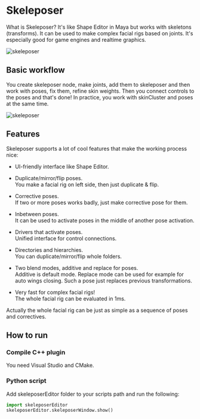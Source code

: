 # Skeleposer

What is Skeleposer? It's like Shape Editor in Maya but works with skeletons (transforms). It can be used to make complex facial rigs based on joints. It's especially good for game engines and realtime graphics.

![skeleposer](https://user-images.githubusercontent.com/9614751/159117355-97a65688-4baf-4f32-99bb-5f8c5d48d9cf.png)

## Basic workflow

You create skeleposer node, make joints, add them to skeleposer and then work with poses, fix them, refine skin weights. Then you connect controls to the poses and that's done! In practice, you work with skinCluster and poses at the same time.

![skeleposer](https://user-images.githubusercontent.com/9614751/159117978-d545a408-84db-451a-b8e4-73765b5ef404.gif)

## Features
Skeleposer supports a lot of cool features that make the working process nice:
* UI-friendly interface like Shape Editor.
* Duplicate/mirror/flip poses.<br>
  You make a facial rig on left side, then just duplicate & flip. 
  
* Corrective poses.<br>
  If two or more poses works badly, just make corrective pose for them.
  
* Inbetween poses.<br>
  It can be used to activate poses in the middle of another pose activation.

* Drivers that activate poses.<br>
  Unified interface for control connections.
  
* Directories and hierarchies.<br>
  You can duplicate/mirror/flip whole folders.
  
* Two blend modes, additive and replace for poses.<br>
  Additive is default mode. Replace mode can be used for example for auto wings closing. Such a pose just replaces previous transformations.

* Very fast for complex facial rigs!<br> 
  The whole facial rig can be evaluated in 1ms.
  
Actually the whole facial rig can be just as simple as a sequence of poses and correctives.

## How to run
### Compile C++ plugin
You need Visual Studio and CMake.

### Python script
Add skeleposerEditor folder to your scripts path and run the following:

```python
import skeleposerEditor
skeleposerEditor.skeleposerWindow.show()  
```
